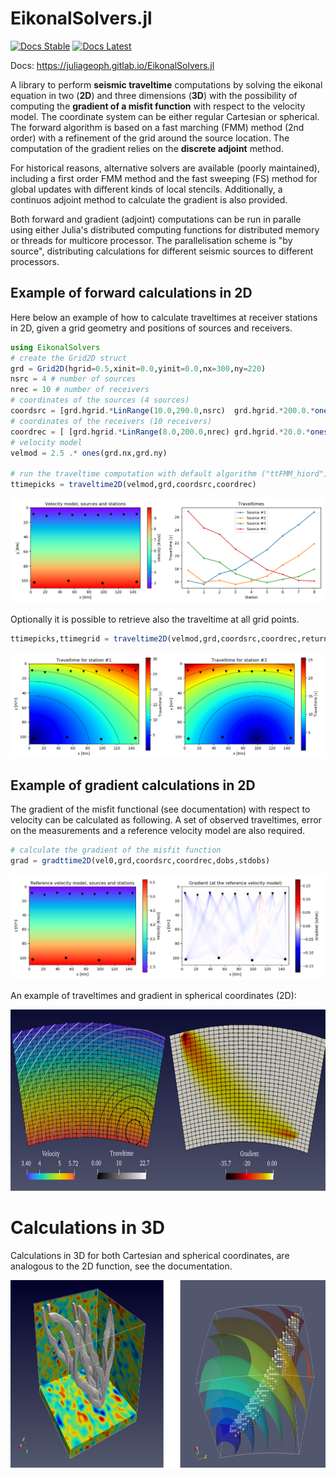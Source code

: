 # EikonalSolvers.jl

[![Docs Stable](https://img.shields.io/badge/docs-stable-blue.svg)](https://juliageoph.gitlab.io/EikonalSolvers.jl/stable)
[![Docs Latest](https://img.shields.io/badge/docs-latest-blue.svg)](https://juliageoph.gitlab.io/EikonalSolvers.jl/dev)

Docs: <https://juliageoph.gitlab.io/EikonalSolvers.jl>

A library to perform __seismic traveltime__ computations by solving the eikonal equation in two (__2D__) and three dimensions (__3D__) with the possibility of computing the __gradient of a misfit function__ with respect to the velocity model. The coordinate system can be either regular Cartesian or spherical.
The forward algorithm is based on a fast marching (FMM) method (2nd order) with a refinement of the grid around the source location. The computation of the gradient relies on the __discrete adjoint__ method.

For historical reasons, alternative solvers are available (poorly maintained), including a first order FMM method and the fast sweeping (FS) method for global updates with different kinds of local stencils. Additionally, a continuos adjoint method to calculate the gradient is also provided.

Both forward and gradient (adjoint) computations can be run in paralle using either Julia's distributed computing functions for distributed memory or threads for multicore processor. The  parallelisation scheme is "by source", distributing calculations for different seismic sources to different processors.


## Example of forward calculations in 2D

Here below an example of how to calculate traveltimes at receiver stations in 2D, given a grid geometry and positions of sources and receivers.
```julia
using EikonalSolvers
# create the Grid2D struct
grd = Grid2D(hgrid=0.5,xinit=0.0,yinit=0.0,nx=300,ny=220)         
nsrc = 4 # number of sources
nrec = 10 # number of receivers
# coordinates of the sources (4 sources)
coordsrc = [grd.hgrid.*LinRange(10.0,290.0,nsrc)  grd.hgrid.*200.0.*ones(nsrc)] 
# coordinates of the receivers (10 receivers)
coordrec = [ [grd.hgrid.*LinRange(8.0,200.0,nrec) grd.hgrid.*20.0.*ones(nrec)] for i=1:nsrc] 
# velocity model
velmod = 2.5 .* ones(grd.nx,grd.ny)                                

# run the traveltime computation with default algorithm ("ttFMM_hiord")
ttimepicks = traveltime2D(velmod,grd,coordsrc,coordrec)
```

![velmodttpicks](docs/src/images/velmod-ttpicks.png)

Optionally it is possible to retrieve also the traveltime at all grid points.
```julia
ttimepicks,ttimegrid = traveltime2D(velmod,grd,coordsrc,coordrec,returntt=true)
```
![ttarrays](docs/src/images/ttime-arrays.png)


## Example of gradient calculations in 2D

The gradient of the misfit functional (see documentation) with respect to velocity can be calculated as following. A set of observed traveltimes, error on the measurements and a reference velocity model are also required.
```julia
# calculate the gradient of the misfit function
grad = gradttime2D(vel0,grd,coordsrc,coordrec,dobs,stdobs)
```
![ttarrays](docs/src/images/gradient.png)

An example of traveltimes and gradient in spherical coordinates (2D):

<img src="docs/src/images/sph2dttgrad.png" alt="traveltime gradient spherical coord 2D" height="290">


# Calculations in 3D 

Calculations in 3D for both Cartesian and spherical coordinates, are analogous to the 2D function, see the documentation.

<img src="docs/src/images/examplegrad3Dcarsph.png" alt="Example gradient 3D" height="300"/>



